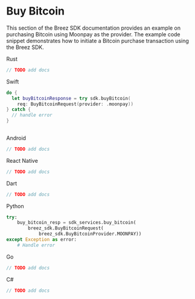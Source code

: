 # Buy Bitcoin

This section of the Breez SDK documentation provides an example on purchasing Bitcoin using Moonpay as the provider. The example code snippet demonstrates how to initiate a Bitcoin purchase transaction using the Breez SDK.

<custom-tabs category="lang">

<div slot="title">Rust</div>
<section>

```rust
// TODO add docs
```

</section>

<div slot="title">Swift</div>
<section>

```swift
do {
  let buyBitcoinResponse = try sdk.buyBitcoin(
    req: BuyBitcoinRequest(provider: .moonpay))
} catch {
  // handle error
}
    
```
</section>

<div slot="title">Android</div>
<section>

```kotlin
// TODO add docs
```
</section>

<div slot="title">React Native</div>
<section>

```typescript
// TODO add docs
```

</section>

<div slot="title">Dart</div>
<section>

```dart
// TODO add docs
```
</section>

<div slot="title">Python</div>
<section>

```python
try:
    buy_bitcoin_resp = sdk_services.buy_bitcoin(
        breez_sdk.BuyBitcoinRequest(
            breez_sdk.BuyBitcoinProvider.MOONPAY))
except Exception as error:
    # Handle error
```
</section>

<div slot="title">Go</div>
<section>

```go
// TODO add docs
```

</section>

<div slot="title">C#</div>

<section>

```cs
// TODO add docs
```
</section>